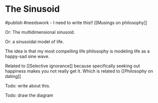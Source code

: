 # The Sinusoid
#publish
#needswork - I need to write this!!
[[Musings on philosophy]]

Or: The multidimensional sinusoid.

Or: a sinusoidal model of life.

The idea is that my most compelling life philosophy is modeling life as a happy-sad sine wave.

Related to [[Selective ignorance]] because specifically seeking out happiness makes you not really get it. Which is related to [[Philosophy on dating]]

Todo: write about this.

Todo: draw the diagram